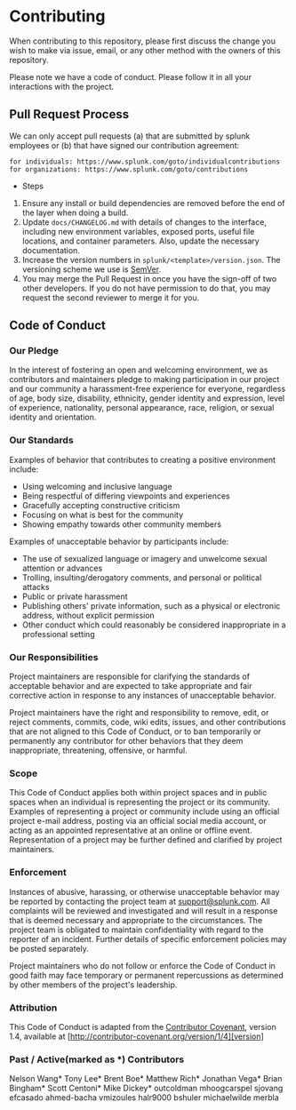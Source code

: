 # Contributing

When contributing to this repository, please first discuss the change you wish to make via issue,
email, or any other method with the owners of this repository.

Please note we have a code of conduct. Please follow it in all your interactions with the project.

## Pull Request Process

We can only accept pull requests (a) that are submitted by splunk employees or (b) that have signed our contribution agreement:

    for individuals: https://www.splunk.com/goto/individualcontributions
    for organizations: https://www.splunk.com/goto/contributions

- Steps
1. Ensure any install or build dependencies are removed before the end of the layer when doing a build.
2. Update  `docs/CHANGELOG.md` with details of changes to the interface, including new environment variables, exposed ports, useful file locations, and container parameters. Also, update the necessary documentation.
3. Increase the version numbers in `splunk/<template>/version.json`. The versioning scheme we use is [SemVer](http://semver.org/).
4. You may merge the Pull Request in once you have the sign-off of two other developers. If you
do not have permission to do that, you may request the second reviewer to merge it for you.

## Code of Conduct

### Our Pledge

In the interest of fostering an open and welcoming environment, we as
contributors and maintainers pledge to making participation in our project and
our community a harassment-free experience for everyone, regardless of age, body
size, disability, ethnicity, gender identity and expression, level of experience,
nationality, personal appearance, race, religion, or sexual identity and
orientation.

### Our Standards

Examples of behavior that contributes to creating a positive environment
include:

* Using welcoming and inclusive language
* Being respectful of differing viewpoints and experiences
* Gracefully accepting constructive criticism
* Focusing on what is best for the community
* Showing empathy towards other community members

Examples of unacceptable behavior by participants include:

* The use of sexualized language or imagery and unwelcome sexual attention or
advances
* Trolling, insulting/derogatory comments, and personal or political attacks
* Public or private harassment
* Publishing others' private information, such as a physical or electronic address, without explicit permission
* Other conduct which could reasonably be considered inappropriate in a professional setting

### Our Responsibilities

Project maintainers are responsible for clarifying the standards of acceptable
behavior and are expected to take appropriate and fair corrective action in
response to any instances of unacceptable behavior.

Project maintainers have the right and responsibility to remove, edit, or
reject comments, commits, code, wiki edits, issues, and other contributions
that are not aligned to this Code of Conduct, or to ban temporarily or
permanently any contributor for other behaviors that they deem inappropriate,
threatening, offensive, or harmful.

### Scope

This Code of Conduct applies both within project spaces and in public spaces
when an individual is representing the project or its community. Examples of
representing a project or community include using an official project e-mail
address, posting via an official social media account, or acting as an appointed
representative at an online or offline event. Representation of a project may be
further defined and clarified by project maintainers.

### Enforcement

Instances of abusive, harassing, or otherwise unacceptable behavior may be
reported by contacting the project team at support@splunk.com. All
complaints will be reviewed and investigated and will result in a response that
is deemed necessary and appropriate to the circumstances. The project team is
obligated to maintain confidentiality with regard to the reporter of an incident.
Further details of specific enforcement policies may be posted separately.

Project maintainers who do not follow or enforce the Code of Conduct in good
faith may face temporary or permanent repercussions as determined by other
members of the project's leadership.

### Attribution

This Code of Conduct is adapted from the [Contributor Covenant][homepage], version 1.4,
available at [http://contributor-covenant.org/version/1/4][version]

[homepage]: http://contributor-covenant.org
[version]: http://contributor-covenant.org/version/1/4/

### Past / Active(marked as *) Contributors
Nelson Wang*
Tony Lee*
Brent Boe*
Matthew Rich*
Jonathan Vega*
Brian Bingham*
Scott Centoni*
Mike Dickey*
outcoldman
mhoogcarspel
sjovang
efcasado
ahmed-bacha
vmizoules
halr9000
bshuler
michaelwilde
merbla

